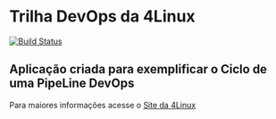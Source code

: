 # Trilha DevOps da 4Linux

<!-- Altere a Flag abaixo com sua URL do Travis -->
[![Build Status](https://travis-ci.org/hebertpezzoti/DevOpsLab-HelloWorld.svg?branch=master)](https://travis-ci.org/hebertpezzoti/DevOpsLab-HelloWorld)

## Aplicação criada para exemplificar o Ciclo de uma PipeLine DevOps


Para maiores informações acesse o [Site da 4Linux](https://www.4linux.com.br/cursos/devops)
